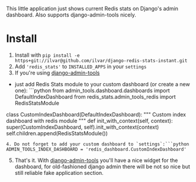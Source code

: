 This little application just shows current Redis stats on Django's admin
dashboard. Also supports django-admin-tools nicely.

Install
=======

1. Install with
`pip install -e https+git://ilvar@github.com/ilvar/django-redis-stats-instant.git`
2. Add `'redis_stats'` to `INSTALLED_APPS` in your `settings`
3. If you're using
[django-admin-tools](https://bitbucket.org/izi/django-admin-tools/wiki/Home)
- just add Redis Stats module to your custom dashboard (or create a new one): ```python
from admin_tools.dashboard.dashboards import DefaultIndexDashboard
from redis_stats.admin_tools_redis import RedisStatsModule

class CustomIndexDashboard(DefaultIndexDashboard):
    """
    Custom index dashboard with redis module
    """
    def init_with_context(self, context):
        super(CustomIndexDashboard, self).init_with_context(context)
        self.children.append(RedisStatsModule())
```
4. Do not forget to add your custom dashboard to `settings`:```python
ADMIN_TOOLS_INDEX_DASHBOARD = 'redis_dashboard.CustomIndexDashboard'
```
5. That's it. With
[django-admin-tools](https://bitbucket.org/izi/django-admin-tools/wiki/Home)
you'll have a nice widget for the dashboard, for old-fashioned django
admin there will be not so nice but still reliable fake application section.
